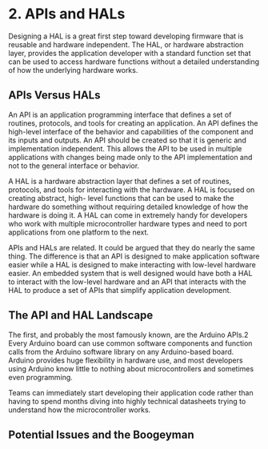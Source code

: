 # 2. APIs and HALs

Designing a HAL is a great first step toward developing firmware that is
reusable and hardware independent. The HAL, or hardware abstraction layer, provides
the application developer with a standard function set that can be used to access
hardware functions without a detailed understanding of how the underlying hardware
works.

## APIs Versus HALs

An API is an application programming interface that defines a set of routines,
protocols, and tools for creating an application. An API defines the high-level interface
of the behavior and capabilities of the component and its inputs and outputs. An API
should be created so that it is generic and implementation independent. This allows
the API to be used in multiple applications with changes being made only to the API
implementation and not to the general interface or behavior.

A HAL is a hardware abstraction layer that defines a set of routines, protocols, and
tools for interacting with the hardware. A HAL is focused on creating abstract, high-­
level functions that can be used to make the hardware do something without requiring
detailed knowledge of how the hardware is doing it. A HAL can come in extremely handy
for developers who work with multiple microcontroller hardware types and need to port
applications from one platform to the next.

APIs and HALs are related. It could be argued that they do nearly the same thing.
The difference is that an API is designed to make application software easier while a HAL
is designed to make interacting with low-level hardware easier. An embedded system
that is well designed would have both a HAL to interact with the low-level hardware
and an API that interacts with the HAL to produce a set of APIs that simplify application
development.

## The API and HAL Landscape

The first, and probably the most famously known, are the Arduino APIs.2 Every
Arduino board can use common software components and function calls from
the Arduino software library on any Arduino-based board. Arduino provides huge
flexibility in hardware use, and most developers using Arduino know little to nothing
about microcontrollers and sometimes even programming.

Teams can immediately start developing their application code rather than having to
spend months diving into highly technical datasheets trying to understand how the
microcontroller works.

## Potential Issues and the Boogeyman

